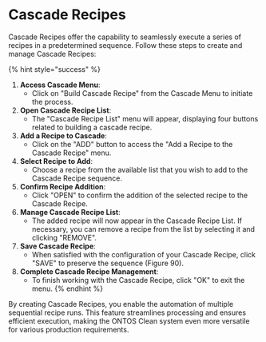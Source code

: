 # Cascade Recipes

Cascade Recipes offer the capability to seamlessly execute a series of recipes in a predetermined sequence. Follow these steps to create and manage Cascade Recipes:

{% hint style="success" %}
1. **Access Cascade Menu**:
   * Click on "Build Cascade Recipe" from the Cascade Menu to initiate the process.
2. **Open Cascade Recipe List**:
   * The "Cascade Recipe List" menu will appear, displaying four buttons related to building a cascade recipe.
3. **Add a Recipe to Cascade**:
   * Click on the "ADD" button to access the "Add a Recipe to the Cascade Recipe" menu.
4. **Select Recipe to Add**:
   * Choose a recipe from the available list that you wish to add to the Cascade Recipe sequence.
5. **Confirm Recipe Addition**:
   * Click "OPEN" to confirm the addition of the selected recipe to the Cascade Recipe.
6. **Manage Cascade Recipe List**:
   * The added recipe will now appear in the Cascade Recipe List. If necessary, you can remove a recipe from the list by selecting it and clicking "REMOVE".
7. **Save Cascade Recipe**:
   * When satisfied with the configuration of your Cascade Recipe, click "SAVE" to preserve the sequence (Figure 90).
8. **Complete Cascade Recipe Management**:
   * To finish working with the Cascade Recipe, click "OK" to exit the menu.
{% endhint %}

By creating Cascade Recipes, you enable the automation of multiple sequential recipe runs. This feature streamlines processing and ensures efficient execution, making the ONTOS Clean system even more versatile for various production requirements.
